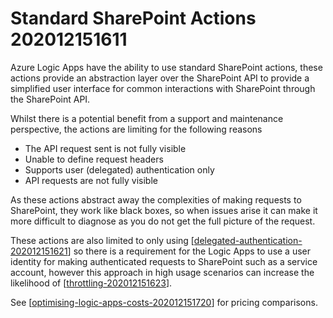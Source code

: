 # Standard SharePoint Actions 202012151611

Azure Logic Apps have the ability to use standard SharePoint actions, these actions provide an abstraction layer over the SharePoint API to provide a simplified user interface for common interactions with SharePoint through the SharePoint API.

Whilst there is a potential benefit from a support and maintenance perspective, the actions are limiting for the following reasons

- The API request sent is not fully visible
- Unable to define request headers
- Supports user (delegated) authentication only
- API requests are not fully visible

As these actions abstract away the complexities of making requests to SharePoint, they work like black boxes, so when issues arise it can make it more difficult to diagnose as you do not get the full picture of the request.

These actions are also limited to only using [[delegated-authentication-202012151621]] so there is a requirement for the Logic Apps to use a user identity for making authenticated requests to SharePoint such as a service account, however this approach in high usage scenarios can increase the likelihood of [[throttling-202012151623]].

See [[optimising-logic-apps-costs-202012151720]] for pricing comparisons.

[//begin]: # "Autogenerated link references for markdown compatibility"
[delegated-authentication-202012151621]: delegated-authentication-202012151621 "Delegated Authentication 202012151621"
[throttling-202012151623]: throttling-202012151623 "Throttling 202012151623"
[optimising-logic-apps-costs-202012151720]: optimising-logic-apps-costs-202012151720 "Optimising Logic Apps Costs 202012151720"
[//end]: # "Autogenerated link references"